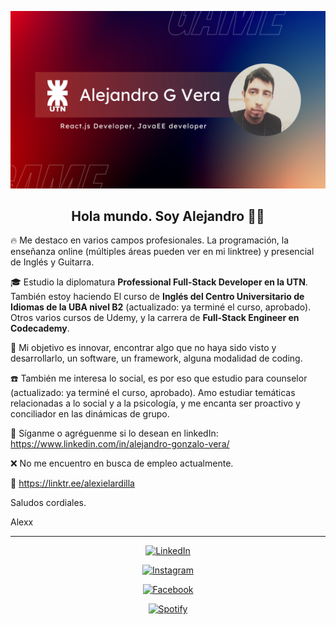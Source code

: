 ![imagen de portada Github](banner_github1.png)

<h2 align="center">Hola mundo. Soy Alejandro 👋🤓</h2>
<p align="center">

🔥 Me destaco en varios campos profesionales. La programación, la enseñanza online (múltiples áreas pueden ver en mi linktree) y presencial de Inglés y Guitarra. 

🎓 Estudio la diplomatura **Professional Full-Stack Developer en la UTN**. También estoy haciendo El curso de **Inglés del Centro Universitario de Idiomas de la UBA nivel B2** (actualizado: ya terminé el curso, aprobado). Otros varios cursos de Udemy, y la carrera de **Full-Stack Engineer en Codecademy**.

🚀 Mi objetivo es innovar, encontrar algo que no haya sido visto y desarrollarlo, un software, un framework, alguna modalidad de coding. 

☎️ También me interesa lo social, es por eso que estudio para counselor (actualizado: ya terminé el curso, aprobado). Amo estudiar temáticas relacionadas a lo social y a la psicología, y me encanta ser proactivo y conciliador en las dinámicas de grupo.

💎 Síganme o agréguenme si lo desean en linkedIn: https://www.linkedin.com/in/alejandro-gonzalo-vera/

❌ No me encuentro en busca de empleo actualmente.

💯 https://linktr.ee/alexielardilla

Saludos cordiales.

Alexx</p>

---

<div align="center">
<a href="https://www.linkedin.com/in/alejandro-gonzalo-vera" target="_blank"><img src="https://img.shields.io/badge/LinkedIn-%230077B5.svg?&style=flat-square&logo=linkedin&logoColor=white" alt="LinkedIn"></a>

<a href="https://www.instagram.com/simple_mortal1983/" target="_blank"><img src="https://img.shields.io/badge/Instagram-%23E4405F.svg?&style=flat-square&logo=instagram&logoColor=white" alt="Instagram"></a>

<a href="https://www.facebook.com/AlexxPerroArdilla/" target="_blank"><img src="https://img.shields.io/badge/Facebook-%231877F2.svg?&style=flat-square&logo=facebook&logoColor=white" alt="Facebook"></a>

<a href="https://open.spotify.com/artist/7xuFeJ2pkW89AsUrNAf0DQ" target="_blank"><img src="https://img.shields.io/badge/Spotify-%231ED760.svg?&style=flat-square&logo=spotify&logoColor=white" alt="Spotify"></a>
  </div>

